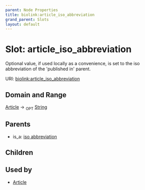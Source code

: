 ```yaml
---
parent: Node Properties
title: biolink:article_iso_abbreviation
grand_parent: Slots
layout: default
---
```


# Slot: article_iso_abbreviation


Optional value, if used locally as a convenience, is set to the iso abbreviation of the 'published in' parent.

URI: [biolink:article_iso_abbreviation](https://w3id.org/biolink/vocab/article_iso_abbreviation)

## Domain and Range

[Article](Article.md) ->  <sub>OPT</sub> [String](types/String.md)

## Parents

 *  is_a: [iso abbreviation](iso_abbreviation.md)

## Children


## Used by

 * [Article](Article.md)
